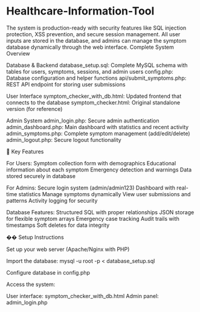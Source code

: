 # Healthcare-Information-Tool
The system is production-ready with security features like SQL injection protection, XSS prevention, and secure session management. All user inputs are stored in the database, and admins can manage the symptom database dynamically through the web interface.
Complete System Overview

Database & Backend
database_setup.sql: Complete MySQL schema with tables for users, symptoms, sessions, and admin users
config.php: Database configuration and helper functions
api/submit_symptoms.php: REST API endpoint for storing user submissions

User Interface
symptom_checker_with_db.html: Updated frontend that connects to the database
symptom_checker.html: Original standalone version (for reference)

Admin System
admin_login.php: Secure admin authentication
admin_dashboard.php: Main dashboard with statistics and recent activity
admin_symptoms.php: Complete symptom management (add/edit/delete)
admin_logout.php: Secure logout functionality

🚀 Key Features

For Users:
Symptom collection form with demographics
Educational information about each symptom
Emergency detection and warnings
Data stored securely in database

For Admins:
Secure login system (admin/admin123)
Dashboard with real-time statistics
Manage symptoms dynamically
View user submissions and patterns
Activity logging for security

Database Features:
Structured SQL with proper relationships
JSON storage for flexible symptom arrays
Emergency case tracking
Audit trails with timestamps
Soft deletes for data integrity

�� Setup Instructions

Set up your web server (Apache/Nginx with PHP)

Import the database: mysql -u root -p < database_setup.sql

Configure database in config.php

Access the system:

User interface: symptom_checker_with_db.html
Admin panel: admin_login.php

